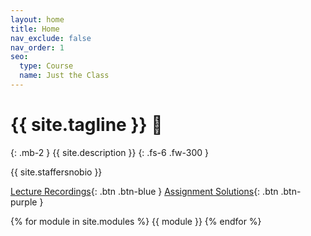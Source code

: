 ```yaml
---
layout: home
title: Home
nav_exclude: false
nav_order: 1
seo:
  type: Course
  name: Just the Class
---
```


# {{ site.tagline }} 🧠
{: .mb-2 }
{{ site.description }}
{: .fs-6 .fw-300 }

{{ site.staffersnobio }}

[Lecture Recordings](https://podcast.ucsd.edu/watch/fa21/dsc40a_a00){: .btn .btn-blue } [Assignment Solutions](https://campuswire.com/c/GF82D3B2E/feed/73){: .btn .btn-purple }

{% for module in site.modules %}
{{ module }}
{% endfor %}
